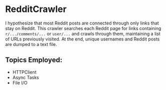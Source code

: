 # RedditCrawler

I hypothesize that most Reddit posts are connected through only links that stay on Reddit. This crawler searches each Reddit page for links containing `r/.../comments/...` or `user/...` and crawls through them, maintaining a list of URLs previously visited. At the end, unique usernames and Reddit posts are dumped to a text file.

## Topics Employed:
- HTTPClient
- Async Tasks
- File I/O
